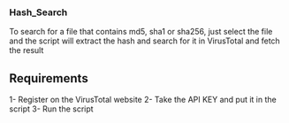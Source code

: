 ### Hash_Search
To search for a file that contains md5, sha1 or sha256, just select the file and the script will extract the hash and search for it in VirusTotal and fetch the result

## Requirements
1- Register on the VirusTotal website
2- Take the API KEY and put it in the script
3- Run the script 

